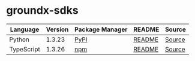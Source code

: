 # groundx-sdks

|Language|Version|Package Manager|README|Source|
|-|-|-|-|-|
|Python|1.3.23|[PyPI](https://pypi.org/project/groundx-python-sdk/1.3.23)|[README](https://github.com/groundxai/groundx-sdks/tree/HEAD/sdks/python#readme)|[Source](https://github.com/groundxai/groundx-sdks/tree/HEAD/sdks/python)|
|TypeScript|1.3.26|[npm](https://www.npmjs.com/package/groundx-typescript-sdk/v/1.3.26)|[README](https://github.com/groundxai/groundx-sdks/tree/HEAD/sdks/typescript#readme)|[Source](https://github.com/groundxai/groundx-sdks/tree/HEAD/sdks/typescript)|